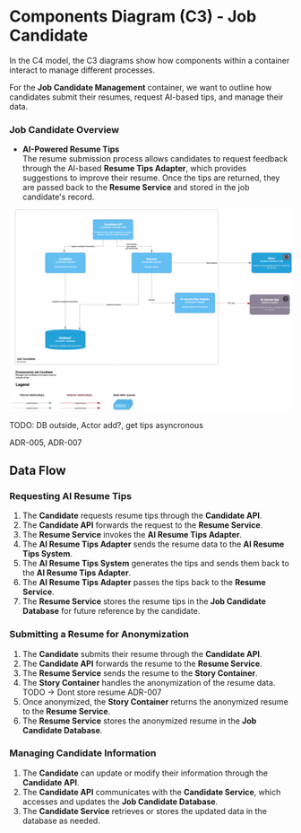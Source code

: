 # Components Diagram (C3) - Job Candidate

In the C4 model, the C3 diagrams show how components within a container interact to manage different processes.

For the **Job Candidate Management** container, we want to outline how candidates submit their resumes, request AI-based tips, and manage their data.

### Job Candidate Overview

- **AI-Powered Resume Tips**  
  The resume submission process allows candidates to request feedback through the AI-based **Resume Tips Adapter**, which provides suggestions to improve their resume. Once the tips are returned, they are passed back to the **Resume Service** and stored in the job candidate's record.

![Components Diagram (C3) - Job Candidate](/C4/images/C3-components-job-candidate.png)

TODO: DB outside, Actor add?, get tips asyncronous

ADR-005, ADR-007

## Data Flow

### Requesting AI Resume Tips

1. The **Candidate** requests resume tips through the **Candidate API**.
2. The **Candidate API** forwards the request to the **Resume Service**.
3. The **Resume Service** invokes the **AI Resume Tips Adapter**.
4. The **AI Resume Tips Adapter** sends the resume data to the **AI Resume Tips System**.
5. The **AI Resume Tips System** generates the tips and sends them back to the **AI Resume Tips Adapter**.
6. The **AI Resume Tips Adapter** passes the tips back to the **Resume Service**.
7. The **Resume Service** stores the resume tips in the **Job Candidate Database** for future reference by the candidate.

### Submitting a Resume for Anonymization

1. The **Candidate** submits their resume through the **Candidate API**.
2. The **Candidate API** forwards the resume to the **Resume Service**.
3. The **Resume Service** sends the resume to the **Story Container**.
4. The **Story Container** handles the anonymization of the resume data.
TODO -> Dont store resume ADR-007
5. Once anonymized, the **Story Container** returns the anonymized resume to the **Resume Service**.
6. The **Resume Service** stores the anonymized resume in the **Job Candidate Database**.

### Managing Candidate Information

1. The **Candidate** can update or modify their information through the **Candidate API**.
2. The **Candidate API** communicates with the **Candidate Service**, which accesses and updates the **Job Candidate Database**.
3. The **Candidate Service** retrieves or stores the updated data in the database as needed.
